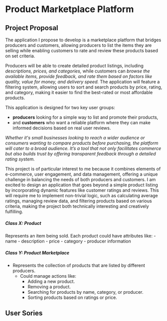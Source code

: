 # Product Marketplace Platform

## Project Proposal

The application I propose to develop is a marketplace platform that bridges producers and customers, allowing producers to list the items they are selling while enabling customers to rate and review these products based on set criteria. 

Producers will be able to create detailed product listings, including *descriptions, prices, and categories,* while customers can *browse the available items, provide feedback, and rate them based on factors like quality, value for money, and delivery speed.* The application will feature a filtering system, allowing users to sort and search products by price, rating, and category, making it easier to find the best-rated or most affordable products.

This application is designed for two key user groups: 
- **producers** looking for a simple way to list and promote their products, 
- and **customers** who want a reliable platform where they can make informed decisions based on real user reviews. 

*Whether it's small businesses looking to reach a wider audience or consumers wanting to compare products before purchasing, the platform will cater to a broad audience. It’s a tool that not only facilitates commerce but also builds trust by offering transparent feedback through a detailed rating system.*

This project is of particular interest to me because it combines elements of e-commerce, user engagement, and data management, offering a unique challenge in balancing the needs of both producers and customers. I am excited to design an application that goes beyond a simple product listing by incorporating dynamic features like customer ratings and reviews. This will require me to implement non-trivial logic, such as calculating average ratings, managing review data, and filtering products based on various criteria, making the project both technically interesting and creatively fulfilling.

##### Class X: Product
Represents an item being sold. Each product could have attributes like:
     - name
     - description
     - price
     - category
     - producer information

##### Class Y: Product Marketplace
- Represents the collection of products that are listed by different producers.
   - Could manage actions like:
     - Adding a new product.
     - Removing a product.
     - Searching for products by name, category, or producer.
     - Sorting products based on ratings or price.


## User Sories

